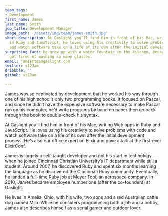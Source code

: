 ```yaml
---
team_tags:
- Development
first_name: James
last_name: Smith
job_title: Development Manager
image_path: '/assets/img/team/james-smith.jpg'
short_description: At Gaslight you’ll find him in front of his Mac, writing Web apps
  in Ruby and JavaScript. He loves using his creativity to solve problems with code
  and watch software take on a life of its own after the initial development process.
surprising_fact: He grew up with a water fountain in the kitchen, because his dad
  got tired of washing so many glasses.
email: james@teamgaslight.com
twitter: st23am
dribbble: ''
github: st23am

---
```

James was so captivated by development that he worked his way through one of his high school’s only two programming books. It focused on Pascal, and since he didn’t have the expensive software necessary to make Pascal run on his computer, he’d write programs by hand on paper then go back through the book to double-check his syntax.

At Gaslight you’ll find him in front of his Mac, writing Web apps in Ruby and JavaScript. He loves using his creativity to solve problems with code and watch software take on a life of its own after the initial development process. He’s also our office expert on Elixir and gave a talk at the first-ever ElixirConf.

James is largely a self-taught developer and got his start in technology when he joined Cincinnati Christian University’s IT department while still a student. Around 2007, he discovered Ruby and spent six months learning the language as he discovered the Cincinnati Ruby community. Eventually, he landed a full-time Ruby job at Meyer Tool, an aerospace company. In 2010, James became employee number one (after the co-founders) at Gaslight.

He lives in Amelia, Ohio, with his wife, two sons and a red Australian cattle dog named Mila. While he considers programming both a job and a hobby, James also describes himself as a serial gamer and outdoor lover.
